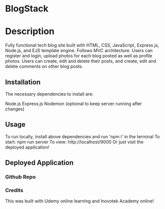 # BlogStack
# Description
Fully functional tech blog site built with HTML, CSS, JavaScript, Express.js, Node.js, and EJS template engine. Follows MVC architecture. Users can register and login, upload photos for each blog posted as well as profile photos. Users can create, edit and delete their posts, and create, edit and delete comments on other blog posts.

## Installation
The necessary dependencies to install are:

Node.js
Express.js
Nodemon (optional to keep server running after changes)

## Usage
To run locally, install above dependencies and run 'npm i' in the terminal
To start: npm run server
To view: http://localhost/9000
Or just visit the deployed application!

## Deployed Application

### Github Repo

### Credits
This was built with Udemy online learning and Inovotek Academy online!
